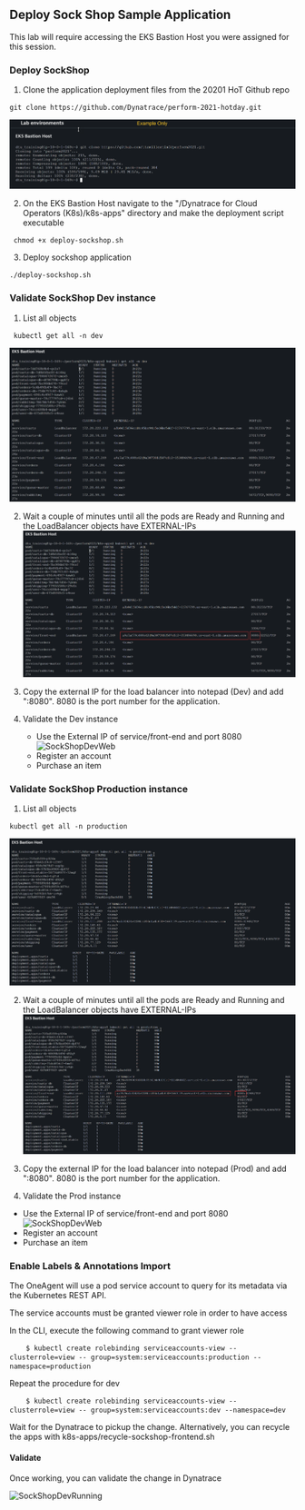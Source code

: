 ## Deploy Sock Shop Sample Application

This lab will require accessing the EKS Bastion Host you were assigned for this session.

### Deploy SockShop
1.  Clone the application deployment files from the 20201 HoT Github repo
  ```
  git clone https://github.com/Dynatrace/perform-2021-hotday.git
  ```
 ![GitSockShop](/Dynatrace%20for%20Cloud%20Operators%20(K8s)/assets/images/lab4-downloadsockshop.png)
 
2.  On the EKS Bastion Host navigate to the "/Dynatrace for Cloud Operators (K8s)/k8s-apps" directory and make the deployment script executable
 ```
  chmod +x deploy-sockshop.sh
  ```

3.  Deploy sockshop application
  ```
  ./deploy-sockshop.sh
  ```

### Validate SockShop Dev instance
1. List all objects
  ```
   kubectl get all -n dev
  ```

  ![SockShopDevRunning](/Dynatrace%20for%20Cloud%20Operators%20(K8s)/assets/images/lab4-devrunning1.png)

2. Wait a couple of minutes until all the pods are Ready and Running and the LoadBalancer objects have EXTERNAL-IPs
  ![SockShopDevRunning](/Dynatrace%20for%20Cloud%20Operators%20(K8s)/assets/images/lab4-devrunning2.png)  
  
3. Copy the external IP for the load balancer into notepad (Dev) and add ":8080". 8080 is the port number for the application.

4. Validate the Dev instance
   - Use the External IP of service/front-end and port 8080  
   ![SockShopDevWeb](/Dynatrace%20for%20Cloud%20Operators%20(K8s)/assets/images/lab4-sockshopui.png)  
   - Register an account
   - Purchase an item

### Validate SockShop Production instance
1. List all objects
  ```
  kubectl get all -n production
  ```
  
 ![SockShopDevRunning](/Dynatrace%20for%20Cloud%20Operators%20(K8s)/assets/images/lab4-prodrunning1.png)

2. Wait a couple of minutes until all the pods are Ready and Running and the LoadBalancer objects have EXTERNAL-IPs
 ![SockShopDevRunning](/Dynatrace%20for%20Cloud%20Operators%20(K8s)/assets/images/lab4-prodrunning2.png)  

3. Copy the external IP for the load balancer into notepad (Prod) and add ":8080". 8080 is the port number for the application.

4. Validate the Prod instance
  - Use the External IP of service/front-end and port 8080  
  ![SockShopDevWeb](/Dynatrace%20for%20Cloud%20Operators%20(K8s)/assets/images/lab4-sockshopuiprod.png)  
  - Register an account
  - Purchase an item

### Enable Labels & Annotations Import
The OneAgent will use a pod service account to query for its metadata via the Kubernetes REST API.

The service accounts must be granted viewer role in order to have access

In the CLI, execute the following command to grant viewer role

```
	$ kubectl create rolebinding serviceaccounts-view --clusterrole=view --	group=system:serviceaccounts:production --namespace=production
```
Repeat the procedure for dev

```
	$ kubectl create rolebinding serviceaccounts-view --clusterrole=view --	group=system:serviceaccounts:dev --namespace=dev
```

Wait for the Dynatrace to pickup the change. Alternatively, you can recycle the apps with k8s-apps/recycle-sockshop-frontend.sh

#### Validate

Once working, you can validate the change in Dynatrace

![SockShopDevRunning](../../assets/images/lab4-labels_annotations.png)
